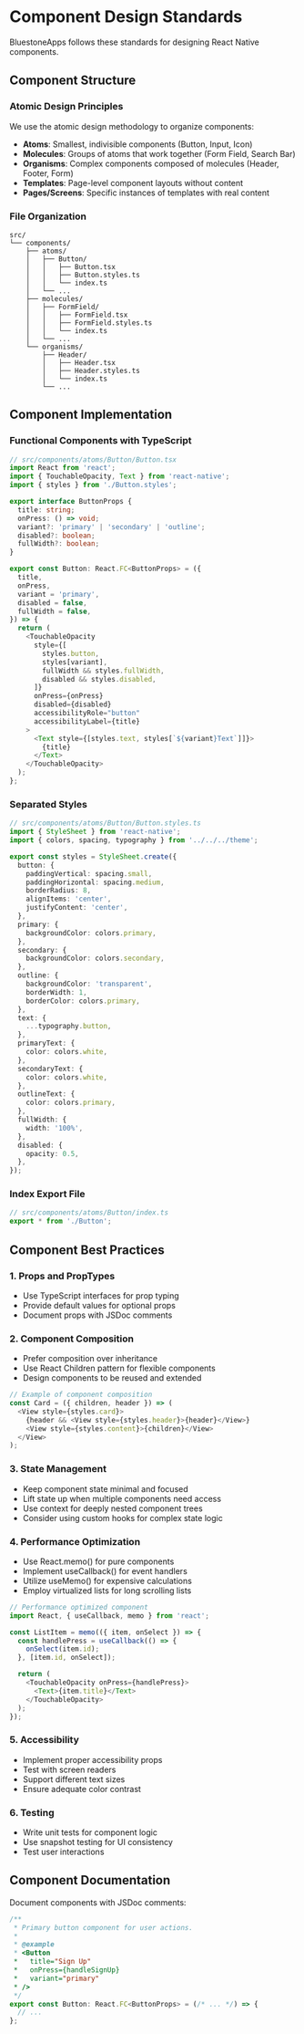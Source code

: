 # Component Design Standards

BluestoneApps follows these standards for designing React Native components.

## Component Structure

### Atomic Design Principles

We use the atomic design methodology to organize components:

- **Atoms**: Smallest, indivisible components (Button, Input, Icon)
- **Molecules**: Groups of atoms that work together (Form Field, Search Bar)
- **Organisms**: Complex components composed of molecules (Header, Footer, Form)
- **Templates**: Page-level component layouts without content
- **Pages/Screens**: Specific instances of templates with real content

### File Organization

```
src/
└── components/
    ├── atoms/
    │   ├── Button/
    │   │   ├── Button.tsx
    │   │   ├── Button.styles.ts
    │   │   └── index.ts
    │   └── ...
    ├── molecules/
    │   ├── FormField/
    │   │   ├── FormField.tsx
    │   │   ├── FormField.styles.ts
    │   │   └── index.ts
    │   └── ...
    └── organisms/
        ├── Header/
        │   ├── Header.tsx
        │   ├── Header.styles.ts
        │   └── index.ts
        └── ...
```

## Component Implementation

### Functional Components with TypeScript

```typescript
// src/components/atoms/Button/Button.tsx
import React from 'react';
import { TouchableOpacity, Text } from 'react-native';
import { styles } from './Button.styles';

export interface ButtonProps {
  title: string;
  onPress: () => void;
  variant?: 'primary' | 'secondary' | 'outline';
  disabled?: boolean;
  fullWidth?: boolean;
}

export const Button: React.FC<ButtonProps> = ({
  title,
  onPress,
  variant = 'primary',
  disabled = false,
  fullWidth = false,
}) => {
  return (
    <TouchableOpacity
      style={[
        styles.button,
        styles[variant],
        fullWidth && styles.fullWidth,
        disabled && styles.disabled,
      ]}
      onPress={onPress}
      disabled={disabled}
      accessibilityRole="button"
      accessibilityLabel={title}
    >
      <Text style={[styles.text, styles[`${variant}Text`]]}>
        {title}
      </Text>
    </TouchableOpacity>
  );
};
```

### Separated Styles

```typescript
// src/components/atoms/Button/Button.styles.ts
import { StyleSheet } from 'react-native';
import { colors, spacing, typography } from '../../../theme';

export const styles = StyleSheet.create({
  button: {
    paddingVertical: spacing.small,
    paddingHorizontal: spacing.medium,
    borderRadius: 8,
    alignItems: 'center',
    justifyContent: 'center',
  },
  primary: {
    backgroundColor: colors.primary,
  },
  secondary: {
    backgroundColor: colors.secondary,
  },
  outline: {
    backgroundColor: 'transparent',
    borderWidth: 1,
    borderColor: colors.primary,
  },
  text: {
    ...typography.button,
  },
  primaryText: {
    color: colors.white,
  },
  secondaryText: {
    color: colors.white,
  },
  outlineText: {
    color: colors.primary,
  },
  fullWidth: {
    width: '100%',
  },
  disabled: {
    opacity: 0.5,
  },
});
```

### Index Export File

```typescript
// src/components/atoms/Button/index.ts
export * from './Button';
```

## Component Best Practices

### 1. Props and PropTypes

- Use TypeScript interfaces for prop typing
- Provide default values for optional props
- Document props with JSDoc comments

### 2. Component Composition

- Prefer composition over inheritance
- Use React Children pattern for flexible components
- Design components to be reused and extended

```typescript
// Example of component composition
const Card = ({ children, header }) => (
  <View style={styles.card}>
    {header && <View style={styles.header}>{header}</View>}
    <View style={styles.content}>{children}</View>
  </View>
);
```

### 3. State Management

- Keep component state minimal and focused
- Lift state up when multiple components need access
- Use context for deeply nested component trees
- Consider using custom hooks for complex state logic

### 4. Performance Optimization

- Use React.memo() for pure components
- Implement useCallback() for event handlers
- Utilize useMemo() for expensive calculations
- Employ virtualized lists for long scrolling lists

```typescript
// Performance optimized component
import React, { useCallback, memo } from 'react';

const ListItem = memo(({ item, onSelect }) => {
  const handlePress = useCallback(() => {
    onSelect(item.id);
  }, [item.id, onSelect]);

  return (
    <TouchableOpacity onPress={handlePress}>
      <Text>{item.title}</Text>
    </TouchableOpacity>
  );
});
```

### 5. Accessibility

- Implement proper accessibility props
- Test with screen readers
- Support different text sizes
- Ensure adequate color contrast

### 6. Testing

- Write unit tests for component logic
- Use snapshot testing for UI consistency
- Test user interactions

## Component Documentation

Document components with JSDoc comments:

```typescript
/**
 * Primary button component for user actions.
 * 
 * @example
 * <Button 
 *   title="Sign Up" 
 *   onPress={handleSignUp} 
 *   variant="primary" 
 * />
 */
export const Button: React.FC<ButtonProps> = (/* ... */) => {
  // ...
};
```
